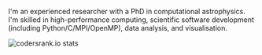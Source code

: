 I'm an experienced researcher with a PhD in computational astrophysics. I'm skilled in high-performance computing, scientific software development (including Python/C/MPI/OpenMP), data analysis, and visualisation.

![codersrank.io stats](https://cr-ss-service.azurewebsites.net/api/ScreenShot?widget=summary&username=lukeshingles&width=)

